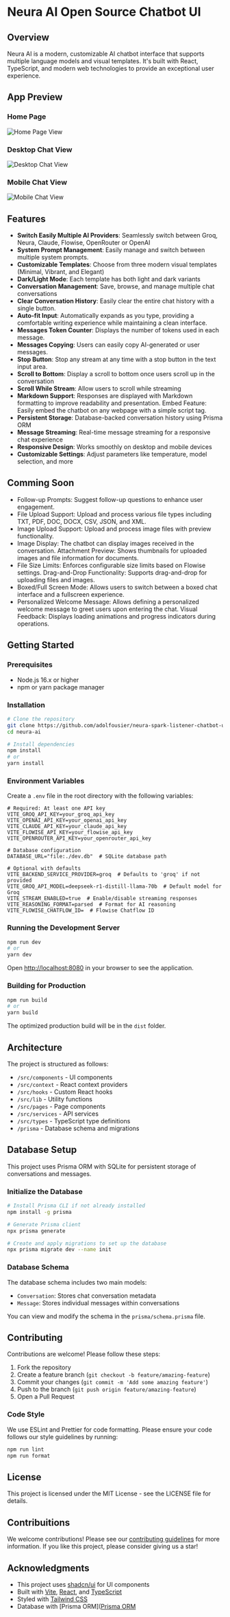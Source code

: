 
# Neura AI Open Source Chatbot UI

## Overview

Neura AI is a modern, customizable AI chatbot interface that supports multiple language models and visual templates. It's built with React, TypeScript, and modern web technologies to provide an exceptional user experience.

## App Preview

### Home Page
![Home Page View](./public/og.png)

### Desktop Chat View
![Desktop Chat View](./public/og-image.png)

### Mobile Chat View
![Mobile Chat View](https://neuraai.blob.core.windows.net/uploads/neura-spark-chatbot-preview-mobile.png)

## Features

- **Switch Easily Multiple AI Providers**: Seamlessly switch between Groq, Neura, Claude, Flowise, OpenRouter or OpenAI
- **System Prompt Management**: Easily manage and switch between multiple system prompts.
- **Customizable Templates**: Choose from three modern visual templates (Minimal, Vibrant, and Elegant)
- **Dark/Light Mode**: Each template has both light and dark variants
- **Conversation Management**: Save, browse, and manage multiple chat conversations
- **Clear Conversation History**: Easily clear the entire chat history with a single button.
- **Auto-fit Input**: Automatically expands as you type, providing a comfortable writing experience while maintaining a clean interface.
- **Messages Token Counter**: Displays the number of tokens used in each message.
- **Messages Copying**: Users can easily copy AI-generated or user messages.
- **Stop Button**: Stop any stream at any time with a stop button in the text input area.
- **Scroll to Bottom**: Display a scroll to bottom once users scroll up in the conversation 
- **Scroll While Stream**:  Allow users to scroll while streaming 
- **Markdown Support**: Responses are displayed with Markdown formatting to improve readability and presentation.
Embed Feature: Easily embed the chatbot on any webpage with a simple script tag.
- **Persistent Storage**: Database-backed conversation history using Prisma ORM
- **Message Streaming**: Real-time message streaming for a responsive chat experience
- **Responsive Design**: Works smoothly on desktop and mobile devices
- **Customizable Settings**: Adjust parameters like temperature, model selection, and more

## Comming Soon
- Follow-up Prompts: Suggest follow-up questions to enhance user engagement.
- File Upload Support: Upload and process various file types including TXT, PDF, DOC, DOCX, CSV, JSON, and XML.
- Image Upload Support: Upload and process image files with preview functionality.
- Image Display: The chatbot can display images received in the conversation.
Attachment Preview: Shows thumbnails for uploaded images and file information for documents.
- File Size Limits: Enforces configurable size limits based on Flowise settings.
Drag-and-Drop Functionality: Supports drag-and-drop for uploading files and images.
- Boxed/Full Screen Mode: Allows users to switch between a boxed chat interface and a fullscreen experience.
- Personalized Welcome Message: Allows defining a personalized welcome message to greet users upon entering the chat.
Visual Feedback: Displays loading animations and progress indicators during operations.

## Getting Started

### Prerequisites

- Node.js 16.x or higher
- npm or yarn package manager

### Installation

```bash
# Clone the repository
git clone https://github.com/adolfousier/neura-spark-listener-chatbot-ui
cd neura-ai

# Install dependencies
npm install
# or
yarn install
```

### Environment Variables

Create a `.env` file in the root directory with the following variables:

```
# Required: At least one API key
VITE_GROQ_API_KEY=your_groq_api_key
VITE_OPENAI_API_KEY=your_openai_api_key
VITE_CLAUDE_API_KEY=your_claude_api_key
VITE_FLOWISE_API_KEY=your_flowise_api_key
VITE_OPENROUTER_API_KEY=your_openrouter_api_key

# Database configuration
DATABASE_URL="file:./dev.db"  # SQLite database path

# Optional with defaults
VITE_BACKEND_SERVICE_PROVIDER=groq  # Defaults to 'groq' if not provided
VITE_GROQ_API_MODEL=deepseek-r1-distill-llama-70b  # Default model for Groq
VITE_STREAM_ENABLED=true  # Enable/disable streaming responses
VITE_REASONING_FORMAT=parsed  # Format for AI reasoning
VITE_FLOWISE_CHATFLOW_ID=  # Flowise Chatflow ID
```

### Running the Development Server

```bash
npm run dev
# or
yarn dev
```

Open [http://localhost:8080](http://localhost:8080) in your browser to see the application.

### Building for Production

```bash
npm run build
# or
yarn build
```

The optimized production build will be in the `dist` folder.

## Architecture

The project is structured as follows:

- `/src/components` - UI components
- `/src/context` - React context providers
- `/src/hooks` - Custom React hooks
- `/src/lib` - Utility functions
- `/src/pages` - Page components
- `/src/services` - API services
- `/src/types` - TypeScript type definitions
- `/prisma` - Database schema and migrations

## Database Setup

This project uses Prisma ORM with SQLite for persistent storage of conversations and messages.

### Initialize the Database

```bash
# Install Prisma CLI if not already installed
npm install -g prisma

# Generate Prisma client
npx prisma generate

# Create and apply migrations to set up the database
npx prisma migrate dev --name init
```

### Database Schema

The database schema includes two main models:

- `Conversation`: Stores chat conversation metadata
- `Message`: Stores individual messages within conversations

You can view and modify the schema in the `prisma/schema.prisma` file.

## Contributing

Contributions are welcome! Please follow these steps:

1. Fork the repository
2. Create a feature branch (`git checkout -b feature/amazing-feature`)
3. Commit your changes (`git commit -m 'Add some amazing feature'`)
4. Push to the branch (`git push origin feature/amazing-feature`)
5. Open a Pull Request

### Code Style

We use ESLint and Prettier for code formatting. Please ensure your code follows our style guidelines by running:

```bash
npm run lint
npm run format
```

## License

This project is licensed under the MIT License - see the LICENSE file for details.

## Contribuitions
We welcome contributions! Please see our [contributing guidelines](contributing.md) for more information. If you like this project, please consider giving us a star!

## Acknowledgments

- This project uses [shadcn/ui](https://ui.shadcn.com/) for UI components
- Built with [Vite](https://vitejs.dev/), [React](https://reactjs.org/), and [TypeScript](https://www.typescriptlang.org/)
- Styled with [Tailwind CSS](https://tailwindcss.com/)
- Database with [Prisma ORM]([Prisma ORM](prisma.io/)